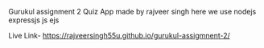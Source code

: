 Gurukul assignment 2
Quiz App made by rajveer singh 
here we use nodejs expressjs js ejs



Live Link- https://rajveersingh55u.github.io/gurukul-assigmnent-2/

